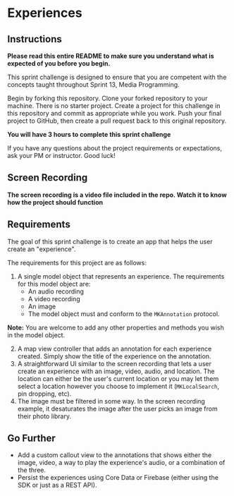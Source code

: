 # Experiences

## Instructions

**Please read this entire README to make sure you understand what is expected of you before you begin.**

This sprint challenge is designed to ensure that you are competent with the concepts taught throughout Sprint 13, Media Programming.

Begin by forking this repository. Clone your forked repository to your machine. There is no starter project. Create a project for this challenge in this repository and commit as appropriate while you work. Push your final project to GitHub, then create a pull request back to this original repository.

**You will have 3 hours to complete this sprint challenge**

If you have any questions about the project requirements or expectations, ask your PM or instructor. Good luck!

## Screen Recording

**The screen recording is a video file included in the repo. Watch it to know how the project should function**

## Requirements

The goal of this sprint challenge is to create an app that helps the user create an "experience".

The requirements for this project are as follows:

1. A single model object that represents an experience. The requirements for this model object are:
      - An audio recording
      - A video recording
      - An image
      - The model object must and conform to the `MKAnnotation` protocol. 

**Note:** You are welcome to add any other properties and methods you wish in the model object.

2. A map view controller that adds an annotation for each experience created. Simply show the title of the experience on the annotation.
3. A straightforward UI similar to the screen recording that lets a user create an experience with an image, video, audio, and location. The location can either be the user's current location or you may let them select a location however you choose to implement it (`MKLocalSearch`, pin dropping, etc).
4. The image must be filtered in some way. In the screen recording example, it desaturates the image after the user picks an image from their photo library.

## Go Further

* Add a custom callout view to the annotations that shows either the image, video, a way to play the experience's audio, or a combination of the three.
* Persist the experiences using Core Data or Firebase (either using the SDK or just as a REST API).
